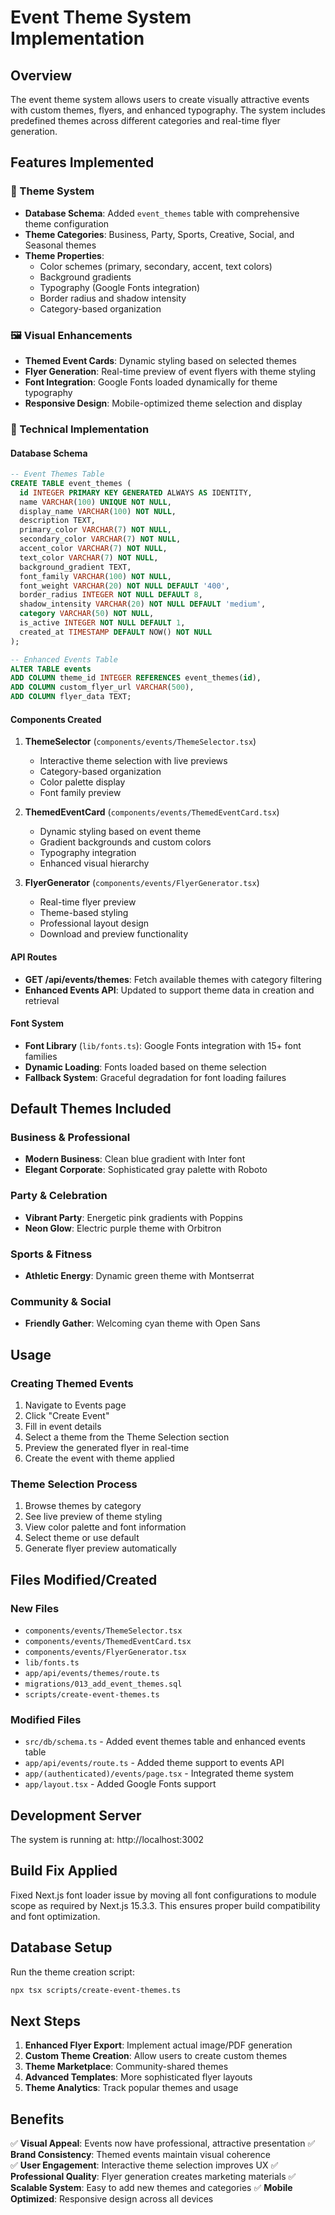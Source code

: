 # Event Theme System Implementation

## Overview
The event theme system allows users to create visually attractive events with custom themes, flyers, and enhanced typography. The system includes predefined themes across different categories and real-time flyer generation.

## Features Implemented

### 🎨 Theme System
- **Database Schema**: Added `event_themes` table with comprehensive theme configuration
- **Theme Categories**: Business, Party, Sports, Creative, Social, and Seasonal themes
- **Theme Properties**: 
  - Color schemes (primary, secondary, accent, text colors)
  - Background gradients
  - Typography (Google Fonts integration)
  - Border radius and shadow intensity
  - Category-based organization

### 🖼️ Visual Enhancements
- **Themed Event Cards**: Dynamic styling based on selected themes
- **Flyer Generation**: Real-time preview of event flyers with theme styling
- **Font Integration**: Google Fonts loaded dynamically for theme typography
- **Responsive Design**: Mobile-optimized theme selection and display

### 🔧 Technical Implementation

#### Database Schema
```sql
-- Event Themes Table
CREATE TABLE event_themes (
  id INTEGER PRIMARY KEY GENERATED ALWAYS AS IDENTITY,
  name VARCHAR(100) UNIQUE NOT NULL,
  display_name VARCHAR(100) NOT NULL,
  description TEXT,
  primary_color VARCHAR(7) NOT NULL,
  secondary_color VARCHAR(7) NOT NULL,
  accent_color VARCHAR(7) NOT NULL,
  text_color VARCHAR(7) NOT NULL,
  background_gradient TEXT,
  font_family VARCHAR(100) NOT NULL,
  font_weight VARCHAR(20) NOT NULL DEFAULT '400',
  border_radius INTEGER NOT NULL DEFAULT 8,
  shadow_intensity VARCHAR(20) NOT NULL DEFAULT 'medium',
  category VARCHAR(50) NOT NULL,
  is_active INTEGER NOT NULL DEFAULT 1,
  created_at TIMESTAMP DEFAULT NOW() NOT NULL
);

-- Enhanced Events Table
ALTER TABLE events 
ADD COLUMN theme_id INTEGER REFERENCES event_themes(id),
ADD COLUMN custom_flyer_url VARCHAR(500),
ADD COLUMN flyer_data TEXT;
```

#### Components Created
1. **ThemeSelector** (`components/events/ThemeSelector.tsx`)
   - Interactive theme selection with live previews
   - Category-based organization
   - Color palette display
   - Font family preview

2. **ThemedEventCard** (`components/events/ThemedEventCard.tsx`)
   - Dynamic styling based on event theme
   - Gradient backgrounds and custom colors
   - Typography integration
   - Enhanced visual hierarchy

3. **FlyerGenerator** (`components/events/FlyerGenerator.tsx`)
   - Real-time flyer preview
   - Theme-based styling
   - Professional layout design
   - Download and preview functionality

#### API Routes
- **GET /api/events/themes**: Fetch available themes with category filtering
- **Enhanced Events API**: Updated to support theme data in creation and retrieval

#### Font System
- **Font Library** (`lib/fonts.ts`): Google Fonts integration with 15+ font families
- **Dynamic Loading**: Fonts loaded based on theme selection
- **Fallback System**: Graceful degradation for font loading failures

## Default Themes Included

### Business & Professional
- **Modern Business**: Clean blue gradient with Inter font
- **Elegant Corporate**: Sophisticated gray palette with Roboto

### Party & Celebration  
- **Vibrant Party**: Energetic pink gradients with Poppins
- **Neon Glow**: Electric purple theme with Orbitron

### Sports & Fitness
- **Athletic Energy**: Dynamic green theme with Montserrat

### Community & Social
- **Friendly Gather**: Welcoming cyan theme with Open Sans

## Usage

### Creating Themed Events
1. Navigate to Events page
2. Click "Create Event"
3. Fill in event details
4. Select a theme from the Theme Selection section
5. Preview the generated flyer in real-time
6. Create the event with theme applied

### Theme Selection Process
1. Browse themes by category
2. See live preview of theme styling
3. View color palette and font information
4. Select theme or use default
5. Generate flyer preview automatically

## Files Modified/Created

### New Files
- `components/events/ThemeSelector.tsx`
- `components/events/ThemedEventCard.tsx` 
- `components/events/FlyerGenerator.tsx`
- `lib/fonts.ts`
- `app/api/events/themes/route.ts`
- `migrations/013_add_event_themes.sql`
- `scripts/create-event-themes.ts`

### Modified Files
- `src/db/schema.ts` - Added event themes table and enhanced events table
- `app/api/events/route.ts` - Added theme support to events API
- `app/(authenticated)/events/page.tsx` - Integrated theme system
- `app/layout.tsx` - Added Google Fonts support

## Development Server
The system is running at: http://localhost:3002

## Build Fix Applied
Fixed Next.js font loader issue by moving all font configurations to module scope as required by Next.js 15.3.3. This ensures proper build compatibility and font optimization.

## Database Setup
Run the theme creation script:
```bash
npx tsx scripts/create-event-themes.ts
```

## Next Steps
1. **Enhanced Flyer Export**: Implement actual image/PDF generation
2. **Custom Theme Creation**: Allow users to create custom themes
3. **Theme Marketplace**: Community-shared themes
4. **Advanced Templates**: More sophisticated flyer layouts
5. **Theme Analytics**: Track popular themes and usage

## Benefits
✅ **Visual Appeal**: Events now have professional, attractive presentation
✅ **Brand Consistency**: Themed events maintain visual coherence  
✅ **User Engagement**: Interactive theme selection improves UX
✅ **Professional Quality**: Flyer generation creates marketing materials
✅ **Scalable System**: Easy to add new themes and categories
✅ **Mobile Optimized**: Responsive design across all devices